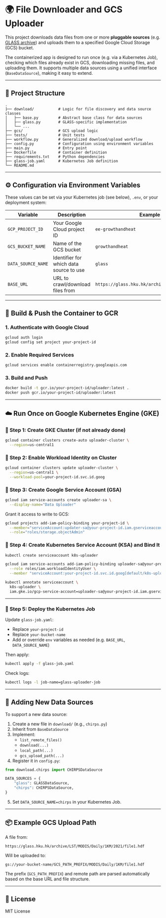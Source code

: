 # 🌍 File Downloader and GCS Uploader

This project downloads data files from one or more **pluggable sources** (e.g. [GLASS archive](https://glass.hku.hk/)) and uploads them to a specified Google Cloud Storage (GCS) bucket.

The containerized app is designed to run once (e.g. via a Kubernetes Job), checking which files already exist in GCS, downloading missing files, and uploading them. It supports multiple data sources using a unified interface (`BaseDataSource`), making it easy to extend.

---

## 🧱 Project Structure

```text
.
├── download/           # Logic for file discovery and data source classes
│   ├── base.py         # Abstract base class for data sources
│   ├── glass.py        # GLASS-specific implementation
│   └── ...
├── gcs/                # GCS upload logic
├── tests/              # Unit tests
├── workflow.py         # Generalized download/upload workflow
├── config.py           # Configuration using environment variables
├── main.py             # Entry point
├── Dockerfile          # Container definition
├── requirements.txt    # Python dependencies
├── glass-job.yaml      # Kubernetes Job definition
└── README.md
```

---

## ⚙️ Configuration via Environment Variables

These values can be set via your Kubernetes job (see below), `.env`, or your deployment system:

| Variable         | Description                                             | Example Value                                                   |
|------------------|---------------------------------------------------------|------------------------------------------------------------------|
| `GCP_PROJECT_ID` | Your Google Cloud project ID                            | `ee-growthandheat`                                              |
| `GCS_BUCKET_NAME`| Name of the GCS bucket                                  | `growthandheat`                                                 |
| `DATA_SOURCE_NAME`| Identifier for which data source to use                | `glass`                                                         |
| `BASE_URL`       | URL to crawl/download files from                        | `https://glass.hku.hk/archive/LST/MODIS/Daily/1KM/`             |

---

## 🐳 Build & Push the Container to GCR

### 1. **Authenticate with Google Cloud**

```bash
gcloud auth login
gcloud config set project your-project-id
```

### 2. **Enable Required Services**

```bash
gcloud services enable containerregistry.googleapis.com
```

### 3. **Build and Push**

```bash
docker build -t gcr.io/your-project-id/uploader:latest .
docker push gcr.io/your-project-id/uploader:latest
```

---

## ☁️ Run Once on Google Kubernetes Engine (GKE)

### 🧱 Step 1: Create GKE Cluster (if not already done)

```bash
gcloud container clusters create-auto uploader-cluster \
  --region=us-central1
```

### 🔐 Step 2: Enable Workload Identity on Cluster

```bash
gcloud container clusters update uploader-cluster \
  --region=us-central1 \
  --workload-pool=your-project-id.svc.id.goog
```

### 👤 Step 3: Create Google Service Account (GSA)

```bash
gcloud iam service-accounts create uploader-sa \
  --display-name="Data Uploader"
```

Grant it access to write to GCS:

```bash
gcloud projects add-iam-policy-binding your-project-id \
  --member="serviceAccount:updater-sa@your-project-id.iam.gserviceaccount.com" \
  --role="roles/storage.objectAdmin"
```

### 🤝 Step 4: Create Kubernetes Service Account (KSA) and Bind It

```bash
kubectl create serviceaccount k8s-uploader

gcloud iam service-accounts add-iam-policy-binding uploader-sa@your-project-id.iam.gserviceaccount.com \
  --role roles/iam.workloadIdentityUser \
  --member "serviceAccount:your-project-id.svc.id.goog[default/k8s-uploader]"

kubectl annotate serviceaccount \
  k8s-uploader \
  iam.gke.io/gcp-service-account=uploader-sa@your-project-id.iam.gserviceaccount.com
```

---

### 📄 Step 5: Deploy the Kubernetes Job

Update `glass-job.yaml`:

- Replace `your-project-id`
- Replace `your-bucket-name`
- Add or override `env` variables as needed (e.g. `BASE_URL`, `DATA_SOURCE_NAME`)

Then apply:

```bash
kubectl apply -f glass-job.yaml
```

Check logs:

```bash
kubectl logs -l job-name=glass-uploader-job
```

---

## 🧪 Adding New Data Sources

To support a new data source:

1. Create a new file in `download/` (e.g., `chirps.py`)
2. Inherit from `BaseDataSource`
3. Implement:
   - `list_remote_files()`
   - `download(...)`
   - `local_path(...)`
   - `gcs_upload_path(...)`
4. Register it in `config.py`:

```python
from download.chirps import CHIRPSDataSource

DATA_SOURCES = {
    "glass": GLASSDataSource,
    "chirps": CHIRPSDataSource,
}
```

5. Set `DATA_SOURCE_NAME=chirps` in your Kubernetes Job.

---

## 📦 Example GCS Upload Path

A file from:

```
https://glass.hku.hk/archive/LST/MODIS/Daily/1KM/2021/file1.hdf
```

Will be uploaded to:

```
gs://your-bucket-name/GCS_PATH_PREFIX/MODIS/Daily/1KM/file1.hdf
```

The prefix (`GCS_PATH_PREFIX`) and remote path are parsed automatically based on the base URL and file structure.

---

## 📄 License

MIT License